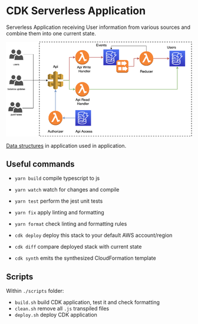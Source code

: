# CDK Serverless Application

Serverless Application receiving User information from various sources and combine them into one current state.

![Application](./docs/application.png)

[Data structures](./docs/data.md) in application used in application.

## Useful commands

- `yarn build` compile typescript to js
- `yarn watch` watch for changes and compile
- `yarn test` perform the jest unit tests
- `yarn fix` apply linting and formatting
- `yarn format` check linting and formatting rules

- `cdk deploy` deploy this stack to your default AWS account/region
- `cdk diff` compare deployed stack with current state
- `cdk synth` emits the synthesized CloudFormation template

## Scripts

Within `./scripts` folder:

- `build.sh` build CDK application, test it and check formatting
- `clean.sh` remove all `.js` transpiled files
- `deploy.sh` deploy CDK application
